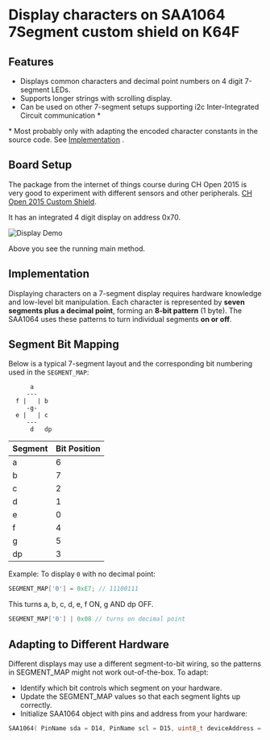Display characters on SAA1064 7Segment custom shield on K64F
============================================================

Features
--------
* Displays common characters and decimal point numbers on 4 digit 7-segment LEDs.
* Supports longer strings with scrolling display.
* Can be used on other 7-segment setups supporting i2c Inter-Integrated Circuit communication * 

\* Most probably only with adapting the encoded character constants in the source code. See [Implementation](#Implementation) .

Board Setup
-----------
The package from the internet of things course during CH Open 2015 is very good to experiment with different sensors and other peripherals.
[CH Open 2015 Custom Shield](https://os.mbed.com/users/marcel1691/notebook/internet-of-things-kit-iotkit-smd-shield/).

It has an integrated 4 digit display on address 0x70.

![Display Demo](https://github.com/evolutionsoftswiss/k64f-saa1064-7segment-display-mbed/blob/master/k64f-saa1064-7segment-display-mbed.gif)

Above you see the running main method.

Implementation
--------------

Displaying characters on a 7-segment display requires hardware knowledge and low-level bit manipulation. Each character is represented by **seven segments plus a decimal point**, forming an **8-bit pattern** (1 byte). The SAA1064 uses these patterns to turn individual segments **on or off**. 


## Segment Bit Mapping

Below is a typical 7-segment layout and the corresponding bit numbering used in the `SEGMENT_MAP`:

```
      a
     ---
  f |   | b
     -g-
  e |   | c
     ---
      d   dp
```

| Segment | Bit Position |
|---------|--------------|
| a       | 6            |
| b       | 7            |
| c       | 2            |
| d       | 1            |
| e       | 0            |
| f       | 4            |
| g       | 5            |
| dp      | 3            |

Example: To display `0` with no decimal point:  

```cpp
SEGMENT_MAP['0'] = 0xE7; // 11100111
```
This turns a, b, c, d, e, f ON, g AND dp OFF.

```cpp
SEGMENT_MAP['0'] | 0x08 // turns on decimal point
```
## Adapting to Different Hardware

Different displays may use a different segment-to-bit wiring, so the patterns in SEGMENT_MAP might not work out-of-the-box. To adapt:

   * Identify which bit controls which segment on your hardware.
   * Update the SEGMENT_MAP values so that each segment lights up correctly.
   * Initialize SAA1064 object with pins and address from your hardware:

```cpp
SAA1064( PinName sda = D14, PinName scl = D15, uint8_t deviceAddress = SAA1064_SA0 );
```


